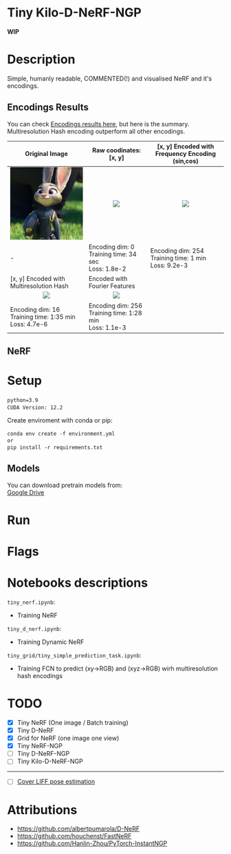 # Tiny Kilo-D-NeRF-NGP
**WIP**

# Description
Simple, humanly readable, COMMENTED(!) and visualised NeRF and it's encodings.  

## Encodings Results
You can check [Encodings results here](./tiny_grid/README.md), but here is the summary.  
Multiresolution Hash encoding outperform all other encodings.

|Original Image|Raw coodinates: [x, y]|[x, y] Encoded with<br> Frequency Encoding (sin,cos)|
|-|-|-|
|<div align="center"><img src="./data/judi.png" width="200"/>|<div align="center"><img src="./tiny_grid/results/xy2rgb_animation.gif" width="200"/>|<div align="center"><img src="./tiny_grid/results/xyFreq2rgb_animation.gif" width="200"/>|
|-|Encoding dim: 0<br>Training time: 34 sec<br>Loss: 1.8e-2|Encoding dim: 254<br>Training time: 1 min<br>Loss: 9.2e-3|
|[x, y] Encoded with<br> Multiresolution Hash |Encoded with<br> Fourier Features||
|<div align="center"><img src="./tiny_grid/results/xyHash2rgb_animation.gif" width="200"/>|<div align="center"><img src="./tiny_grid/results/xyFourier2rgb_animation.gif" width="200"/>|
|Encoding dim: 16<br>Training time: 1:35 min<br>Loss: 4.7e-6|Encoding dim: 256<br>Training time: 1:28 min<br>Loss: 1.1e-3|


## NeRF




# Setup
`python=3.9`  
`CUDA Version: 12.2`

Create enviroment with conda or pip:
```
conda env create -f environment.yml
or 
pip install -r requirements.txt
```

## Models
You can download pretrain models from:  
[Google Drive](https://drive.google.com/drive/folders/1bD93brXrHU2QZ_uuXFiHMARtMg4lVdAK?usp=sharing)


# Run
# Flags
# Notebooks descriptions
`tiny_nerf.ipynb`:  
- Training NeRF  

`tiny_d_nerf.ipynb`:
- Training Dynamic NeRF  

`tiny_grid/tiny_simple_prediction_task.ipynb`:
- Training FCN to predict (xy->RGB) and (xyz->RGB) wirh multiresolution hash encodings



# TODO
- [x] Tiny NeRF (One image / Batch training)
- [x] Tiny D-NeRF
- [x] Grid for NeRF (one image one view) 
- [x] Tiny NeRF-NGP
- [ ] Tiny D-NeRF-NGP
- [ ] Tiny Kilo-D-NeRF-NGP
---
- [ ] [Cover LIFF pose estimation](https://github.com/fyusion/llff)

# Attributions
- https://github.com/albertpumarola/D-NeRF
- https://github.com/houchenst/FastNeRF
- https://github.com/Hanlin-Zhou/PyTorch-InstantNGP
